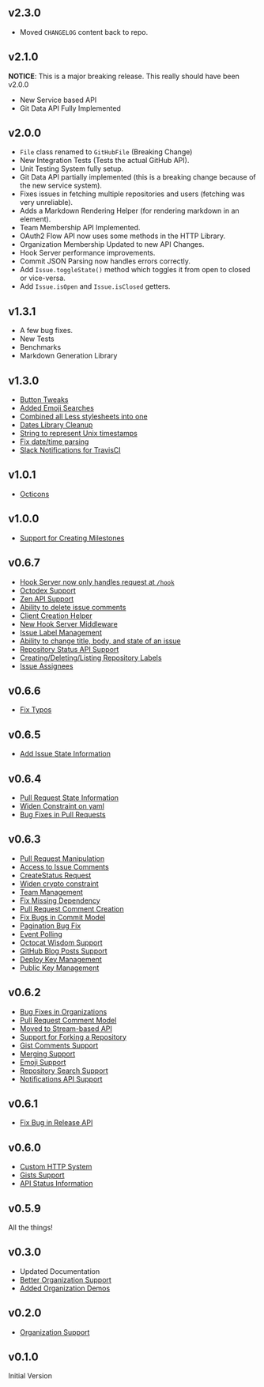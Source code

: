 ## v2.3.0

- Moved `CHANGELOG` content back to repo.

## v2.1.0

**NOTICE**: This is a major breaking release. This really should have been v2.0.0

- New Service based API
- Git Data API Fully Implemented

## v2.0.0

- `File` class renamed to `GitHubFile` (Breaking Change)
- New Integration Tests (Tests the actual GitHub API).
- Unit Testing System fully setup.
- Git Data API partially implemented (this is a breaking change because of the new service system).
- Fixes issues in fetching multiple repositories and users (fetching was very unreliable).
- Adds a Markdown Rendering Helper (for rendering markdown in an element).
- Team Membership API Implemented.
- OAuth2 Flow API now uses some methods in the HTTP Library.
- Organization Membership Updated to new API Changes.
- Hook Server performance improvements.
- Commit JSON Parsing now handles errors correctly.
- Add `Issue.toggleState()` method which toggles it from open to closed or vice-versa.
- Add `Issue.isOpen` and `Issue.isClosed` getters.

## v1.3.1

- A few bug fixes.
- New Tests
- Benchmarks
- Markdown Generation Library

## v1.3.0
- [Button Tweaks](https://github.com/DirectMyFile/github.dart/commit/5f4b5caee79758a9a2ea9eeac1521836d95eb9bd)
- [Added Emoji Searches](https://github.com/DirectMyFile/github.dart/commit/8ca46c665f844794dca56aa4eeaab5e2c9d2c245)
- [Combined all Less stylesheets into one](https://github.com/DirectMyFile/github.dart/commit/dd786c4342d70533c2d5446b33888bb42fac40e8)
- [Dates Library Cleanup](https://github.com/DirectMyFile/github.dart/commit/0518a3b0ae072e481fc1579c91c5280ff1978821)
- [String to represent Unix timestamps](https://github.com/DirectMyFile/github.dart/commit/cf93c0fe6790a27c6bbf14f1c7d64f7b6eab5247)
- [Fix date/time parsing](https://github.com/DirectMyFile/github.dart/commit/a6e459ae16a40c2c1f12cace6d84a60dd97b3332)
- [Slack Notifications for TravisCI](https://github.com/DirectMyFile/github.dart/commit/de08f8718d5a90a369cf9edf0d0f90c22ccb1e2a)

## v1.0.1
- [Octicons](https://github.com/DirectMyFile/github.dart/commit/28cff468272066b8f70998ac9235fc6c813a88d5)

## v1.0.0

- [Support for Creating Milestones](https://github.com/DirectMyFile/github.dart/commit/2e613d9ef662da6e5d4adee576ac3c149d15e037)

## v0.6.7

- [Hook Server now only handles request at `/hook`](https://github.com/DirectMyFile/github.dart/commit/da0524cd054082bb016193cf167865fd6aeb5631)
- [Octodex Support](https://github.com/DirectMyFile/github.dart/commit/4481f094dca7960268447c579f1745337bbd6c25)
- [Zen API Support](https://github.com/DirectMyFile/github.dart/commit/bcf2ed540a327957485b7e610647f956d02bfa21)
- [Ability to delete issue comments](https://github.com/DirectMyFile/github.dart/commit/2316f5c6af5246d3039fb378fab6c77ac61c5e6b)
- [Client Creation Helper](https://github.com/DirectMyFile/github.dart/commit/2316f5c6af5246d3039fb378fab6c77ac61c5e6b)
- [New Hook Server Middleware](https://github.com/DirectMyFile/github.dart/commit/3af13b647291bc31d644a9ca1554861892ac7b76)
- [Issue Label Management](https://github.com/DirectMyFile/github.dart/commit/8cfe4b318d8683dc6be59ab0c6d5968325a461d9)
- [Ability to change title, body, and state of an issue](https://github.com/DirectMyFile/github.dart/commit/dabc32a66678e92321d017912c9aae60084e908f)
- [Repository Status API Support](https://github.com/DirectMyFile/github.dart/commit/b17da3befae20bbde9b8d8bfd351bf8ff3227fa6)
- [Creating/Deleting/Listing Repository Labels](https://github.com/DirectMyFile/github.dart/commit/2eb1ea81aa3fdfe99c7ed39316a946897c67ebc0)
- [Issue Assignees](https://github.com/DirectMyFile/github.dart/commit/e5e92d2c1d16ab4912522392e84d1e16a2f353ab)

## v0.6.6

- [Fix Typos](https://github.com/DirectMyFile/github.dart/commit/7b3fd733a306230410a0318abbfc5c15cdd79345)

## v0.6.5

- [Add Issue State Information](https://github.com/DirectMyFile/github.dart/commit/571bb4101f2c90927ecaaab0bb226c277ad7b4be)

## v0.6.4

- [Pull Request State Information](https://github.com/DirectMyFile/github.dart/commit/fef13177f959903cd1b6b2a3c17f476bea59aeaf)
- [Widen Constraint on yaml](https://github.com/DirectMyFile/github.dart/commit/faa180922b3cd1a21a3b437eb8b590529d529e23)
- [Bug Fixes in Pull Requests](https://github.com/DirectMyFile/github.dart/commit/4b9ec19a2563d4c0bf4220703d11399dee96fbb3)

## v0.6.3

- [Pull Request Manipulation](https://github.com/DirectMyFile/github.dart/commit/37c5323a48a403c5a88300e960e38e773a000d81)
- [Access to Issue Comments](https://github.com/DirectMyFile/github.dart/commit/82020c242998624cac31e0e879c54f63d0cab012)
- [CreateStatus Request](https://github.com/DirectMyFile/github.dart/commit/202bacdd01a132e34d63ff96124f997e6e3c18d5)
- [Widen crypto constraint](https://github.com/DirectMyFile/github.dart/commit/caaa3f9ea14025d4d9c3a966a911489f2deedc26)
- [Team Management](https://github.com/DirectMyFile/github.dart/commit/2a47b14ba975c2396e728ec4260a30dfb8048178)
- [Fix Missing Dependency](https://github.com/DirectMyFile/github.dart/commit/233c4f38f33b1a5e3886e1f4617ca34a66159080)
- [Pull Request Comment Creation](https://github.com/DirectMyFile/github.dart/commit/cab4fa151426e0461ca1ef6ac570ed1e342fe3d8)
- [Fix Bugs in Commit Model](https://github.com/DirectMyFile/github.dart/commit/58a7616baaf4ce963e6e135c2547b9315f0b2e65)
- [Pagination Bug Fix](https://github.com/DirectMyFile/github.dart/commit/b68806939ef9b7d7e5c15983dec2bb6b86343afb)
- [Event Polling](https://github.com/DirectMyFile/github.dart/commit/71d16834b6bdcfd70f9f80ce3f81af9bcabfa066)
- [Octocat Wisdom Support](https://github.com/DirectMyFile/github.dart/commit/6273170787bb2b041c8320afabec304a9f2d6bab)
- [GitHub Blog Posts Support](https://github.com/DirectMyFile/github.dart/commit/845146f5b880ed3dd2b4c73c0a4d568da7b3e2b8)
- [Deploy Key Management](https://github.com/DirectMyFile/github.dart/commit/d72d97127fe96315ae9686daf964000a54ea8806)
- [Public Key Management](https://github.com/DirectMyFile/github.dart/commit/63a0d6b66ae7f5b595979ccdf759fea101607ff1)

## v0.6.2

- [Bug Fixes in Organizations](https://github.com/DirectMyFile/github.dart/commit/0cd55093fc3da97cfadc9ffd29e3705a1e25f3ec)
- [Pull Request Comment Model](https://github.com/DirectMyFile/github.dart/commit/611588e76163c17ee4830a9b9e0609ebf5beb165)
- [Moved to Stream-based API](https://github.com/DirectMyFile/github.dart/commit/bd827ffd30a162b4e71f8d12d466e6e24383bf1e)
- [Support for Forking a Repository](https://github.com/DirectMyFile/github.dart/commit/0c61d9a8ca874c23eb4f16dd63db1d53a65f2562)
- [Gist Comments Support](https://github.com/DirectMyFile/github.dart/commit/fc0d690debae4ac857f9021d7d8265ae2e4549be)
- [Merging Support](https://github.com/DirectMyFile/github.dart/commit/56d5e4d05bb3b685cac19c61f91f81f22281bd4a)
- [Emoji Support](https://github.com/DirectMyFile/github.dart/commit/9ac77b3364a060dd2e4e202e4e38f24b2079ff9e)
- [Repository Search Support](https://github.com/DirectMyFile/github.dart/commit/305d1bcb439b188fac9553c6a07ea33f0e3505bd)
- [Notifications API Support](https://github.com/DirectMyFile/github.dart/commit/11398495adebf68958ef3bce20903acd909f514c)

## v0.6.1

- [Fix Bug in Release API](https://github.com/DirectMyFile/github.dart/commit/64499a376df313f08df1669782f042a912751794)

## v0.6.0

- [Custom HTTP System](https://github.com/DirectMyFile/github.dart/commit/3e1bfe7e45e7b83c32bf0bceb154a791ea3b68d7)
- [Gists Support](https://github.com/DirectMyFile/github.dart/commit/fe733a36ed1cd7cce89d309e61b14b8b7f8666d8)
- [API Status Information](https://github.com/DirectMyFile/github.dart/commit/c790bf9edb8e2fb99d879818a8b2ae77b5325f7c)

## v0.5.9

All the things!

## v0.3.0

- Updated Documentation
- [Better Organization Support](https://github.com/DirectMyFile/github.dart/commit/cc9de92f625918eafd01a72b4e2c0921580075bb)
- [Added Organization Demos](https://github.com/DirectMyFile/github.dart/commit/cc9de92f625918eafd01a72b4e2c0921580075bb)

## v0.2.0

- [Organization Support](https://github.com/DirectMyFile/github.dart/commit/3de085c0fa2d629a8bebff89bdaf1a5aaf833195)

## v0.1.0

Initial Version

